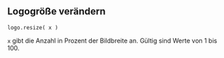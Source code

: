 
## Logogröße verändern

`` logo.resize( x ) ``

``x`` gibt die Anzahl in Prozent der Bildbreite an. Gültig sind Werte von 1 bis 100.